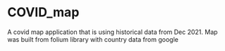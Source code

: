 # COVID_map
A covid map application that is using historical data from Dec 2021. Map was built from folium library with country data from google
